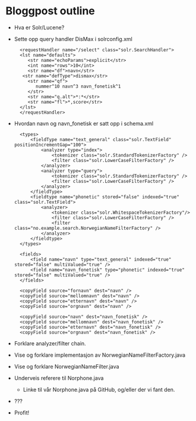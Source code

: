 Bloggpost outline
=================

- Hva er Solr/Lucene?
- Sette opp query handler DisMax i solrconfig.xml

		<requestHandler name="/select" class="solr.SearchHandler">
		<lst name="defaults">
		   <str name="echoParams">explicit</str>
		   <int name="rows">10</int>
		   <str name="df">navn</str>
		 <str name="defType">dismax</str>
		   <str name="qf">
		      nummer^10 navn^3 navn_fonetisk^1
		   </str>
		   <str name="q.alt">*:*</str>
		   <str name="fl">*,score</str>
		</lst>
		</requestHandler>

- Hvordan navn og navn_fonetisk er satt opp i schema.xml

		<types>
			<fieldType name="text_general" class="solr.TextField" positionIncrementGap="100">
				<analyzer type="index">
					<tokenizer class="solr.StandardTokenizerFactory" />
					<filter class="solr.LowerCaseFilterFactory" />
				</analyzer>
				<analyzer type="query">
					<tokenizer class="solr.StandardTokenizerFactory" />
					<filter class="solr.LowerCaseFilterFactory" />
				</analyzer>
			</fieldType>
			<fieldtype name="phonetic" stored="false" indexed="true" class="solr.TextField">
			    <analyzer>
			        <tokenizer class="solr.WhitespaceTokenizerFactory"/>
			        <filter class="solr.LowerCaseFilterFactory" />
			        <filter class="no.example.search.NorwegianNameFilterFactory" />
			    </analyzer>
			</fieldtype>
		</types>

		<fields>
			<field name="navn" type="text_general" indexed="true" stored="false" multiValued="true" />
			<field name="navn_fonetisk" type="phonetic" indexed="true" stored="false" multiValued="true" />
		</fields>

		<copyField source="fornavn" dest="navn" />
		<copyField source="mellomnavn" dest="navn" />
		<copyField source="etternavn" dest="navn" />
		<copyField source="orgnavn" dest="navn" />

		<copyField source="navn" dest="navn_fonetisk" />
		<copyField source="mellomnavn" dest="navn_fonetisk" />
		<copyField source="etternavn" dest="navn_fonetisk" />
		<copyField source="orgnavn" dest="navn_fonetisk" />

- Forklare analyzer/filter chain.
- Vise og forklare implementasjon av NorwegianNameFilterFactory.java
- Vise og forklare NorwegianNameFilter.java
- Underveis referere til Norphone.java
  - Linke til vår Norphone.java på GitHub, og/eller der vi fant den.
- ???
- Profit!
